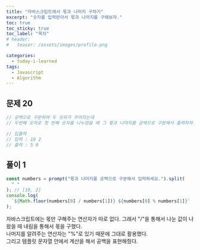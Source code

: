 ```yaml
---
title: "자바스크립트에서 몫과 나머지 구하기"
excerpt: "숫자를 입력받아서 몫과 나머지를 구해보자."
toc: true
toc_sticky: true
toc_label: "목차"
# header:
#   teaser: /assets/images/profile.png

categories:
  - today-i-learned
tags:
  - Javascript
  - Algorithm
---
```


## 문제 20

```js
// 공백으로 구분하여 두 숫자가 주어지는데
// 두번째 숫자로 첫 번째 숫자를 나누었을 때 그 몫과 나머지를 공백으로 구분해서 출력하자.

// 입출력
// 입력 : 10 2
// 출력 : 5 0
```

## 풀이 1

```js
const numbers = prompt("몫과 나머지를 공백으로 구분해서 입력하세요.").split(
  " "
); // [10, 2]
console.log(
  `${Math.floor(numbers[0] / numbers[1])} ${numbers[0] % numbers[1]}`
);
```

자바스크립트에는 몫만 구해주는 연산자가 따로 없다. 그래서 "/"을 통해서 나눈 값이 나왔을 때 내림을 통해서 몫을 구했다.  
나머지를 알려주는 연산자는 "%"로 있기 때문에 그대로 활용했다.  
그리고 템플릿 문자열 안에서 계산을 해서 공백을 표현해줬다.
